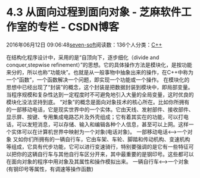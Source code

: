 
# 4.3 从面向过程到面向对象 -  芝麻软件工作室的专栏 - CSDN博客


2016年06月12日 09:06:48[seven-soft](https://me.csdn.net/softn)阅读数：136个人分类：[C++																](https://blog.csdn.net/softn/article/category/6266511)



在结构化程序设计中，采用的是“自顶向下，逐步细化（divide
 and conquer,stepwise refinement）”的思想。它的具体操作方法是模块化，是按功能来分的，所以也称“功能块”。也就是从一般事物中抽象出来的操作，在C++中称为一个“函数”，一个函数解决一个问题，即实现一个功能或一个操作。
在模块化的思想中已经出现了“封装”的概念，这个封装是把数据封装到模块中，即局部变量。当程序规模和复杂性达到一定程度时不可避免地引入大量的全局变量，这时优良的模块化没法坚持到底。
“对象”的概念是面向对象技术的核心所在。比如你所拥有的一部移动电话，它是现实世界中的一个实体。它由天线、发射部件、接收部件、显示屏、按键、专用集成电路芯片及外壳组成；它有着其实在的功能，可以打电话，可以发短消息，可以存储、输入和编辑各种个人信息，甚至可以上网。这样一个实体可以在计算机世界中映射为一个对象(电话对象)。
一部移动电话<-->一个对象
又如你们所拥有的一辆自行车，它由车架、车轮、脚踏和传动机构、变速机构等组成，它具有代步功能，它可以进行变速骑行，特别要强调的是它有一些特征可以把你的这辆自行车与其他自行车区分开来，其中最重要的是钢印号。这些都可以在面向对象的程序中用对象及其属性和操作模拟出来。
一辆自行车<-->一个对象(有钢印号等属性，有调速等操作函数)


